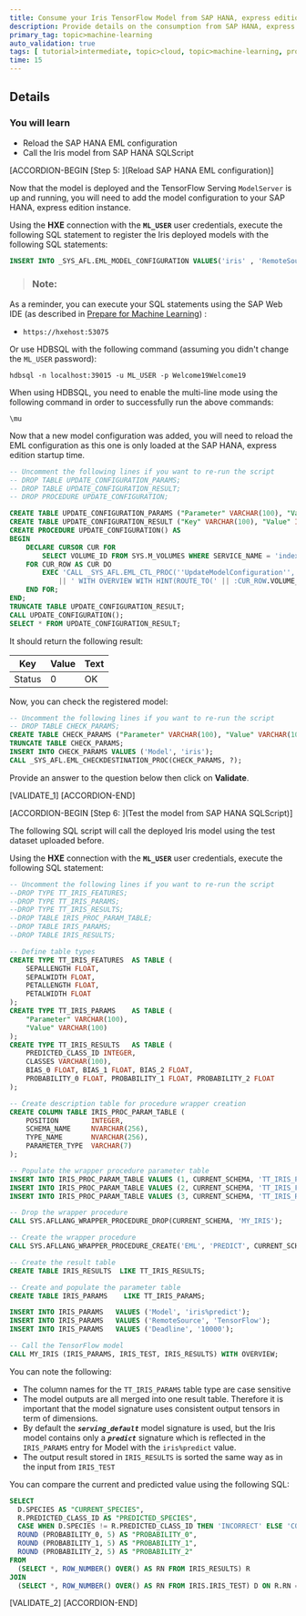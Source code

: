 ```yaml
---
title: Consume your Iris TensorFlow Model from SAP HANA, express edition
description: Provide details on the consumption from SAP HANA, express edition of the model trained using Amazon SageMaker, then deployed in Amazon ECS with the TensorFlow Serving Docker image.
primary_tag: topic>machine-learning
auto_validation: true
tags: [ tutorial>intermediate, topic>cloud, topic>machine-learning, products>sap-hana\,-express-edition, products>sap-hana ]
time: 15
---
```


## Details
### You will learn
 - Reload the SAP HANA EML configuration
 - Call the Iris model from SAP HANA SQLScript

[ACCORDION-BEGIN [Step 5: ](Reload SAP HANA EML configuration)]

Now that the model is deployed and the TensorFlow Serving `ModelServer` is up and running, you will need to add the model configuration to your SAP HANA, express edition instance.

Using the **HXE** connection with the **`ML_USER`** user credentials, execute the following SQL statement to register the Iris deployed models with the following SQL statements:

```SQL
INSERT INTO _SYS_AFL.EML_MODEL_CONFIGURATION VALUES('iris' , 'RemoteSource', 'TensorFlow');
```

> ### **Note:**
>
As a reminder, you can execute your SQL statements using the SAP Web IDE (as described in [Prepare for Machine Learning](hxe-aws-eml-04)) :
>
 - `https://hxehost:53075`
>
Or use HDBSQL with the following command (assuming you didn't change the `ML_USER` password):
>
```
hdbsql -n localhost:39015 -u ML_USER -p Welcome19Welcome19
```
>
When using HDBSQL, you need to enable the multi-line mode using the following command in order to successfully run the above commands:
>
```
\mu
```

Now that a new model configuration was added, you will need to reload the EML configuration as this one is only loaded at the SAP HANA, express edition startup time.

```SQL
-- Uncomment the following lines if you want to re-run the script
-- DROP TABLE UPDATE_CONFIGURATION_PARAMS;
-- DROP TABLE UPDATE_CONFIGURATION_RESULT;
-- DROP PROCEDURE UPDATE_CONFIGURATION;

CREATE TABLE UPDATE_CONFIGURATION_PARAMS ("Parameter" VARCHAR(100), "Value" VARCHAR(100));
CREATE TABLE UPDATE_CONFIGURATION_RESULT ("Key" VARCHAR(100), "Value" INTEGER, "Text" VARCHAR(100));
CREATE PROCEDURE UPDATE_CONFIGURATION() AS
BEGIN
    DECLARE CURSOR CUR FOR
        SELECT VOLUME_ID FROM SYS.M_VOLUMES WHERE SERVICE_NAME = 'indexserver';
    FOR CUR_ROW AS CUR DO
        EXEC 'CALL _SYS_AFL.EML_CTL_PROC(''UpdateModelConfiguration'', UPDATE_CONFIGURATION_PARAMS, UPDATE_CONFIGURATION_RESULT)'
            || ' WITH OVERVIEW WITH HINT(ROUTE_TO(' || :CUR_ROW.VOLUME_ID || '))';
    END FOR;
END;
TRUNCATE TABLE UPDATE_CONFIGURATION_RESULT;
CALL UPDATE_CONFIGURATION();
SELECT * FROM UPDATE_CONFIGURATION_RESULT;
```

It should return the following result:

|    Key | Value |  Text |
|--------|-------|-------|
| Status |     0 |    OK |

Now, you can check the registered model:

```SQL
-- Uncomment the following lines if you want to re-run the script
-- DROP TABLE CHECK_PARAMS;
CREATE TABLE CHECK_PARAMS ("Parameter" VARCHAR(100), "Value" VARCHAR(100));
TRUNCATE TABLE CHECK_PARAMS;
INSERT INTO CHECK_PARAMS VALUES ('Model', 'iris');
CALL _SYS_AFL.EML_CHECKDESTINATION_PROC(CHECK_PARAMS, ?);
```

Provide an answer to the question below then click on **Validate**.

[VALIDATE_1]
[ACCORDION-END]

[ACCORDION-BEGIN [Step 6: ](Test the model from SAP HANA SQLScript)]

The following SQL script will call the deployed Iris model using the test dataset uploaded before.

Using the **HXE** connection with the **`ML_USER`** user credentials, execute the following SQL statement:

```SQL
-- Uncomment the following lines if you want to re-run the script
--DROP TYPE TT_IRIS_FEATURES;
--DROP TYPE TT_IRIS_PARAMS;
--DROP TYPE TT_IRIS_RESULTS;
--DROP TABLE IRIS_PROC_PARAM_TABLE;
--DROP TABLE IRIS_PARAMS;
--DROP TABLE IRIS_RESULTS;

-- Define table types
CREATE TYPE TT_IRIS_FEATURES  AS TABLE (
	SEPALLENGTH FLOAT,
	SEPALWIDTH FLOAT,
	PETALLENGTH FLOAT,
	PETALWIDTH FLOAT
);
CREATE TYPE TT_IRIS_PARAMS    AS TABLE (
	"Parameter" VARCHAR(100),
	"Value" VARCHAR(100)
);
CREATE TYPE TT_IRIS_RESULTS   AS TABLE (
	PREDICTED_CLASS_ID INTEGER,
	CLASSES VARCHAR(100),
	BIAS_0 FLOAT, BIAS_1 FLOAT, BIAS_2 FLOAT,
	PROBABILITY_0 FLOAT, PROBABILITY_1 FLOAT, PROBABILITY_2 FLOAT
);

-- Create description table for procedure wrapper creation
CREATE COLUMN TABLE IRIS_PROC_PARAM_TABLE (
    POSITION        INTEGER,
    SCHEMA_NAME     NVARCHAR(256),
    TYPE_NAME       NVARCHAR(256),
    PARAMETER_TYPE  VARCHAR(7)
);

-- Populate the wrapper procedure parameter table
INSERT INTO IRIS_PROC_PARAM_TABLE VALUES (1, CURRENT_SCHEMA, 'TT_IRIS_PARAMS'    , 'in');
INSERT INTO IRIS_PROC_PARAM_TABLE VALUES (2, CURRENT_SCHEMA, 'TT_IRIS_FEATURES'  , 'in');
INSERT INTO IRIS_PROC_PARAM_TABLE VALUES (3, CURRENT_SCHEMA, 'TT_IRIS_RESULTS'   , 'out');

-- Drop the wrapper procedure
CALL SYS.AFLLANG_WRAPPER_PROCEDURE_DROP(CURRENT_SCHEMA, 'MY_IRIS');

-- Create the wrapper procedure
CALL SYS.AFLLANG_WRAPPER_PROCEDURE_CREATE('EML', 'PREDICT', CURRENT_SCHEMA, 'MY_IRIS', IRIS_PROC_PARAM_TABLE);

-- Create the result table
CREATE TABLE IRIS_RESULTS  LIKE TT_IRIS_RESULTS;

-- Create and populate the parameter table
CREATE TABLE IRIS_PARAMS    LIKE TT_IRIS_PARAMS;

INSERT INTO IRIS_PARAMS   VALUES ('Model', 'iris%predict');
INSERT INTO IRIS_PARAMS   VALUES ('RemoteSource', 'TensorFlow');
INSERT INTO IRIS_PARAMS   VALUES ('Deadline', '10000');

-- Call the TensorFlow model
CALL MY_IRIS (IRIS_PARAMS, IRIS_TEST, IRIS_RESULTS) WITH OVERVIEW;
```

You can note the following:

- The column names for the `TT_IRIS_PARAMS` table type are case sensitive
- The model outputs are all merged into one result table. Therefore it is important that the model signature uses consistent output tensors in term of dimensions.
 - By default the ***`serving_default`*** model signature is used, but the Iris model contains only a ***`predict`*** signature which is reflected in the `IRIS_PARAMS` entry for Model with the `iris%predict` value.
 - The output result stored in `IRIS_RESULTS` is sorted the same way as in the input from `IRIS_TEST`

You can compare the current and predicted value using the following SQL:

```SQL
SELECT
  D.SPECIES AS "CURRENT_SPECIES",
  R.PREDICTED_CLASS_ID AS "PREDICTED_SPECIES",
  CASE WHEN D.SPECIES != R.PREDICTED_CLASS_ID THEN 'INCORRECT' ELSE 'CORRECT' END AS "STATUS",
  ROUND (PROBABILITY_0, 5) AS "PROBABILITY_0",
  ROUND (PROBABILITY_1, 5) AS "PROBABILITY_1",
  ROUND (PROBABILITY_2, 5) AS "PROBABILITY_2"
FROM
  (SELECT *, ROW_NUMBER() OVER() AS RN FROM IRIS_RESULTS) R
JOIN
  (SELECT *, ROW_NUMBER() OVER() AS RN FROM IRIS.IRIS_TEST) D ON R.RN = D.RN;
```  

[VALIDATE_2]
[ACCORDION-END]
